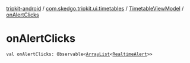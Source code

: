 [tripkit-android](../../index.md) / [com.skedgo.tripkit.ui.timetables](../index.md) / [TimetableViewModel](index.md) / [onAlertClicks](./on-alert-clicks.md)

# onAlertClicks

`val onAlertClicks: Observable<`[`ArrayList`](https://kotlinlang.org/api/latest/jvm/stdlib/kotlin.collections/-array-list/index.html)`<`[`RealtimeAlert`](../../com.skedgo.tripkit.common.model/-realtime-alert/index.md)`>>`